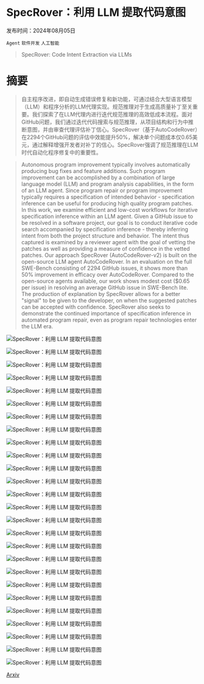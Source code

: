 # SpecRover：利用 LLM 提取代码意图

发布时间：2024年08月05日

`Agent` `软件开发` `人工智能`

> SpecRover: Code Intent Extraction via LLMs

# 摘要

> 自主程序改进，即自动生成错误修复和新功能，可通过结合大型语言模型（LLM）和程序分析的LLM代理实现。规范推理对于生成高质量补丁至关重要。我们探索了在LLM代理内进行迭代规范推理的高效低成本流程。面对GitHub问题，我们通过迭代代码搜索与规范推理，从项目结构和行为中推断意图，并由审查代理评估补丁信心。SpecRover（基于AutoCodeRover）在2294个GitHub问题的评估中效能提升50%，解决单个问题成本仅0.65美元，通过解释增强开发者对补丁的信心。SpecRover强调了规范推理在LLM时代自动化程序修复中的重要性。

> Autonomous program improvement typically involves automatically producing bug fixes and feature additions. Such program improvement can be accomplished by a combination of large language model (LLM) and program analysis capabilities, in the form of an LLM agent. Since program repair or program improvement typically requires a specification of intended behavior - specification inference can be useful for producing high quality program patches. In this work, we examine efficient and low-cost workflows for iterative specification inference within an LLM agent. Given a GitHub issue to be resolved in a software project, our goal is to conduct iterative code search accompanied by specification inference - thereby inferring intent from both the project structure and behavior. The intent thus captured is examined by a reviewer agent with the goal of vetting the patches as well as providing a measure of confidence in the vetted patches. Our approach SpecRover (AutoCodeRover-v2) is built on the open-source LLM agent AutoCodeRover. In an evaluation on the full SWE-Bench consisting of 2294 GitHub issues, it shows more than 50% improvement in efficacy over AutoCodeRover. Compared to the open-source agents available, our work shows modest cost ($0.65 per issue) in resolving an average GitHub issue in SWE-Bench lite. The production of explanation by SpecRover allows for a better "signal" to be given to the developer, on when the suggested patches can be accepted with confidence. SpecRover also seeks to demonstrate the continued importance of specification inference in automated program repair, even as program repair technologies enter the LLM era.

![SpecRover：利用 LLM 提取代码意图](../../../paper_images/2408.02232/x1.png)

![SpecRover：利用 LLM 提取代码意图](../../../paper_images/2408.02232/x2.png)

![SpecRover：利用 LLM 提取代码意图](../../../paper_images/2408.02232/x3.png)

![SpecRover：利用 LLM 提取代码意图](../../../paper_images/2408.02232/x4.png)

![SpecRover：利用 LLM 提取代码意图](../../../paper_images/2408.02232/x5.png)

![SpecRover：利用 LLM 提取代码意图](../../../paper_images/2408.02232/x6.png)

![SpecRover：利用 LLM 提取代码意图](../../../paper_images/2408.02232/x7.png)

![SpecRover：利用 LLM 提取代码意图](../../../paper_images/2408.02232/x8.png)

![SpecRover：利用 LLM 提取代码意图](../../../paper_images/2408.02232/x9.png)

![SpecRover：利用 LLM 提取代码意图](../../../paper_images/2408.02232/x10.png)

![SpecRover：利用 LLM 提取代码意图](../../../paper_images/2408.02232/x11.png)

![SpecRover：利用 LLM 提取代码意图](../../../paper_images/2408.02232/x12.png)

![SpecRover：利用 LLM 提取代码意图](../../../paper_images/2408.02232/x13.png)

![SpecRover：利用 LLM 提取代码意图](../../../paper_images/2408.02232/x14.png)

![SpecRover：利用 LLM 提取代码意图](../../../paper_images/2408.02232/x15.png)

![SpecRover：利用 LLM 提取代码意图](../../../paper_images/2408.02232/x16.png)

![SpecRover：利用 LLM 提取代码意图](../../../paper_images/2408.02232/x17.png)

![SpecRover：利用 LLM 提取代码意图](../../../paper_images/2408.02232/x18.png)

![SpecRover：利用 LLM 提取代码意图](../../../paper_images/2408.02232/x19.png)

![SpecRover：利用 LLM 提取代码意图](../../../paper_images/2408.02232/x20.png)

![SpecRover：利用 LLM 提取代码意图](../../../paper_images/2408.02232/x21.png)

![SpecRover：利用 LLM 提取代码意图](../../../paper_images/2408.02232/x22.png)

![SpecRover：利用 LLM 提取代码意图](../../../paper_images/2408.02232/x23.png)

![SpecRover：利用 LLM 提取代码意图](../../../paper_images/2408.02232/x24.png)

![SpecRover：利用 LLM 提取代码意图](../../../paper_images/2408.02232/x25.png)

![SpecRover：利用 LLM 提取代码意图](../../../paper_images/2408.02232/x26.png)

[Arxiv](https://arxiv.org/abs/2408.02232)